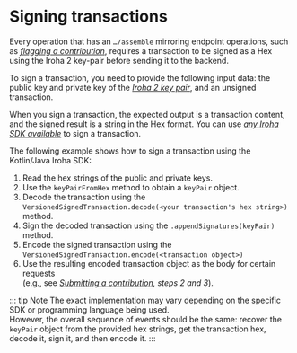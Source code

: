 # Signing transactions

Every operation that has an `…/assemble` mirroring endpoint operations, such as [*flagging a contribution*](Flagging_a_contribution.md), requires a transaction to be signed as a Hex using the Iroha 2 key-pair before sending it to the backend.

To sign a transaction, you need to provide the following input data: the public key and private key of the [*Iroha 2 key pair*](https://github.com/soramitsu/orillion-docs/blob/develop/manual/manual.rst#iroha2-key-pair), and an unsigned transaction.

When you sign a transaction, the expected output is a transaction content, and the signed result is a string in the Hex format. You can use [*any Iroha SDK available*](../../index.md#what-is-iroha-2) to sign a transaction.

The following example shows how to sign a transaction using the Kotlin/Java Iroha SDK:

1. Read the hex strings of the public and private keys.
2. Use the `keyPairFromHex` method to obtain a `keyPair` object.
3. Decode the transaction using the `VersionedSignedTransaction.decode(<your transaction's hex string>)` method.
4. Sign the decoded transaction using the `.appendSignatures(keyPair)` method.
5. Encode the signed transaction using the `VersionedSignedTransaction.encode(<transaction object>)`
6. Use the resulting encoded transaction object as the body for certain requests <br>
(e.g., see *[Submitting a contribution](Submitting_a_contribution.md), steps 2 and 3*).

::: tip Note
The exact implementation may vary depending on the specific SDK or programming language being used.<br>
However, the overall sequence of events should be the same: recover the `keyPair` object from the provided hex strings, get the transaction hex, decode it, sign it, and then encode it.
:::
